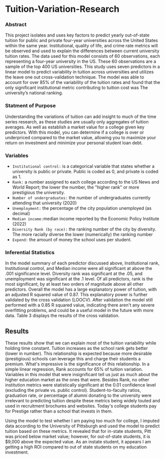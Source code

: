 # Tuition-Variation-Research
### Abstract
This project isolates and uses key factors to predict yearly out-of-state tuition for public and private four-year universities across the United States within the same year. Institutional, quality of life, and crime rate metrics will be observed and used to explain the differences between current university tuition rates. The data used for this model consists of 60 observations, each representing a four-year university in the US. These 60 observations are a sample of the top 400 US universities. This study uses seven predictors in a linear model to predict variability in tuition across universities and utilizes the leave one out cross-validation technique. The model was able to account for over 85% of the variability of the tuition rates and found that the only significant institutional metric contributing to tuition cost was The university’s national ranking.

### Statment of Purpose
Understanding the variations of tuition can add insight to much of the time series research, as these studies are usually only aggregates of tuition averages. As well as establish a market value for a college given key predictors. With this model, you can determine if a college is over or underpriced compared to the market value, allowing you to maximize your return on investment and minimize your personal student loan debt.

### Variables
+ `Institutional control:` is a categorical variable that states whether a university is public or private. Public is coded as 0, and private is coded as 1.
+ `Rank:` a number assigned to each college according to the US News and World Report; the lower the number, the "higher rank" or more prestigious the university.
+ `Number of undergraduates:` the number of undergraduates currently attending that university (2020)
+ `Unemployment:` the percentage of the city population unemployed (as decimal)
+ `Median income:`median income reported by the Economic Policy Institute (2022)
+ `Diversity Rank (by race):` the ranking number of the city by diversity. The more racially diverse the lower (numerically) the ranking number
+ `Expend:` the amount of money the school uses per student.

### Inferential Statistics
In the model summary of each predictor discussed above, Institutional rank, Institutional control, and Median income were all significant at above the .001 significance level. Diversity rank was significant at the .05, and unemployment was significant at the .1 level. Of all predictors, rank is the most significant, by at least two orders of magnitude above all other predictors. Overall the model has a large explanatory power of tuition, with an adjusted R squared value of 0.87. This explanatory power is further validated by the cross validation (LOOCV). After validation the model still performed with a 0.85 R squared value, indicating there aren't any severe overfitting problems, and could be a useful model in the future with more data. Table 3 displays the results of the cross validation.

## Results
These results show that we can explain most of the tuition variability while holding time constant. Tuition increases as the school rank gets better (lower in number). This relationship is expected because more desirable (prestigious) schools can leverage this and charge their students a premium. What's impressive is the significance of this relationship. In a simple linear regression, Rank accounts for 65% of tuition variation. Variables in this model that were insignificant tell us just as much about the higher education market as the ones that were. Besides Rank, no other institution metrics were statistically significant at the 0.01 confidence level (excluding the private vs. public control). Student-to-faculty ratios, graduation rate, or percentage of alumni donating to the university were irrelevant to predicting tuition despite these metrics being widely touted and used in recruitment brochures and websites. 
Today's college students pay for Prestige rather than a school that invests in them. 

Using the model to test whether I am paying too much for college, I imputed data according to the University of Pittsburgh and used the model to predict tuition based on these metrics. It revealed that for in-state students, Pitt was priced below market value; however, for out-of-state students, it is $9,000 above the expected value. As an instate student, it appears I am getting a high ROI compared to out of state students on my education investment.

